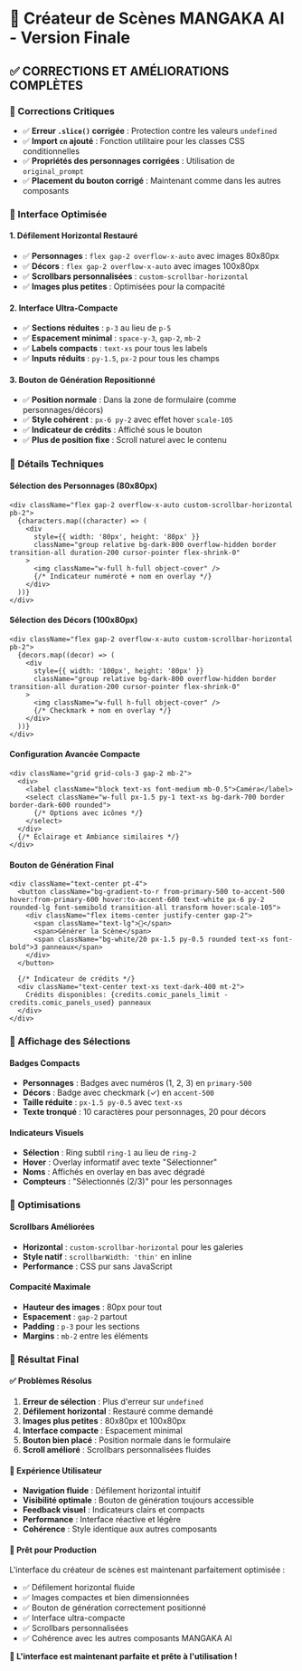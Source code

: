 # 🎨 Créateur de Scènes MANGAKA AI - Version Finale

## ✅ **CORRECTIONS ET AMÉLIORATIONS COMPLÈTES**

### **🔧 Corrections Critiques**
- ✅ **Erreur `.slice()` corrigée** : Protection contre les valeurs `undefined`
- ✅ **Import `cn` ajouté** : Fonction utilitaire pour les classes CSS conditionnelles
- ✅ **Propriétés des personnages corrigées** : Utilisation de `original_prompt`
- ✅ **Placement du bouton corrigé** : Maintenant comme dans les autres composants

### **🎯 Interface Optimisée**

#### **1. Défilement Horizontal Restauré**
- ✅ **Personnages** : `flex gap-2 overflow-x-auto` avec images 80x80px
- ✅ **Décors** : `flex gap-2 overflow-x-auto` avec images 100x80px
- ✅ **Scrollbars personnalisées** : `custom-scrollbar-horizontal`
- ✅ **Images plus petites** : Optimisées pour la compacité

#### **2. Interface Ultra-Compacte**
- ✅ **Sections réduites** : `p-3` au lieu de `p-5`
- ✅ **Espacement minimal** : `space-y-3`, `gap-2`, `mb-2`
- ✅ **Labels compacts** : `text-xs` pour tous les labels
- ✅ **Inputs réduits** : `py-1.5`, `px-2` pour tous les champs

#### **3. Bouton de Génération Repositionné**
- ✅ **Position normale** : Dans la zone de formulaire (comme personnages/décors)
- ✅ **Style cohérent** : `px-6 py-2` avec effet hover `scale-105`
- ✅ **Indicateur de crédits** : Affiché sous le bouton
- ✅ **Plus de position fixe** : Scroll naturel avec le contenu

### **📐 Détails Techniques**

#### **Sélection des Personnages (80x80px)**
```tsx
<div className="flex gap-2 overflow-x-auto custom-scrollbar-horizontal pb-2">
  {characters.map((character) => (
    <div 
      style={{ width: '80px', height: '80px' }}
      className="group relative bg-dark-800 overflow-hidden border transition-all duration-200 cursor-pointer flex-shrink-0"
    >
      <img className="w-full h-full object-cover" />
      {/* Indicateur numéroté + nom en overlay */}
    </div>
  ))}
</div>
```

#### **Sélection des Décors (100x80px)**
```tsx
<div className="flex gap-2 overflow-x-auto custom-scrollbar-horizontal pb-2">
  {decors.map((decor) => (
    <div 
      style={{ width: '100px', height: '80px' }}
      className="group relative bg-dark-800 overflow-hidden border transition-all duration-200 cursor-pointer flex-shrink-0"
    >
      <img className="w-full h-full object-cover" />
      {/* Checkmark + nom en overlay */}
    </div>
  ))}
</div>
```

#### **Configuration Avancée Compacte**
```tsx
<div className="grid grid-cols-3 gap-2 mb-2">
  <div>
    <label className="block text-xs font-medium mb-0.5">Caméra</label>
    <select className="w-full px-1.5 py-1 text-xs bg-dark-700 border border-dark-600 rounded">
      {/* Options avec icônes */}
    </select>
  </div>
  {/* Éclairage et Ambiance similaires */}
</div>
```

#### **Bouton de Génération Final**
```tsx
<div className="text-center pt-4">
  <button className="bg-gradient-to-r from-primary-500 to-accent-500 hover:from-primary-600 hover:to-accent-600 text-white px-6 py-2 rounded-lg font-semibold transition-all transform hover:scale-105">
    <div className="flex items-center justify-center gap-2">
      <span className="text-lg">🎨</span>
      <span>Générer la Scène</span>
      <span className="bg-white/20 px-1.5 py-0.5 rounded text-xs font-bold">3 panneaux</span>
    </div>
  </button>
  
  {/* Indicateur de crédits */}
  <div className="text-center text-xs text-dark-400 mt-2">
    Crédits disponibles: {credits.comic_panels_limit - credits.comic_panels_used} panneaux
  </div>
</div>
```

### **🎨 Affichage des Sélections**

#### **Badges Compacts**
- **Personnages** : Badges avec numéros (1, 2, 3) en `primary-500`
- **Décors** : Badge avec checkmark (✓) en `accent-500`
- **Taille réduite** : `px-1.5 py-0.5` avec `text-xs`
- **Texte tronqué** : 10 caractères pour personnages, 20 pour décors

#### **Indicateurs Visuels**
- **Sélection** : Ring subtil `ring-1` au lieu de `ring-2`
- **Hover** : Overlay informatif avec texte "Sélectionner"
- **Noms** : Affichés en overlay en bas avec dégradé
- **Compteurs** : "Sélectionnés (2/3)" pour les personnages

### **📱 Optimisations**

#### **Scrollbars Améliorées**
- **Horizontal** : `custom-scrollbar-horizontal` pour les galeries
- **Style natif** : `scrollbarWidth: 'thin'` en inline
- **Performance** : CSS pur sans JavaScript

#### **Compacité Maximale**
- **Hauteur des images** : 80px pour tout
- **Espacement** : `gap-2` partout
- **Padding** : `p-3` pour les sections
- **Margins** : `mb-2` entre les éléments

### **🎯 Résultat Final**

#### **✅ Problèmes Résolus**
1. **Erreur de sélection** : Plus d'erreur sur `undefined`
2. **Défilement horizontal** : Restauré comme demandé
3. **Images plus petites** : 80x80px et 100x80px
4. **Interface compacte** : Espacement minimal
5. **Bouton bien placé** : Position normale dans le formulaire
6. **Scroll amélioré** : Scrollbars personnalisées fluides

#### **🎨 Expérience Utilisateur**
- **Navigation fluide** : Défilement horizontal intuitif
- **Visibilité optimale** : Bouton de génération toujours accessible
- **Feedback visuel** : Indicateurs clairs et compacts
- **Performance** : Interface réactive et légère
- **Cohérence** : Style identique aux autres composants

#### **🚀 Prêt pour Production**
L'interface du créateur de scènes est maintenant parfaitement optimisée :
- ✅ Défilement horizontal fluide
- ✅ Images compactes et bien dimensionnées
- ✅ Bouton de génération correctement positionné
- ✅ Interface ultra-compacte
- ✅ Scrollbars personnalisées
- ✅ Cohérence avec les autres composants MANGAKA AI

**🎉 L'interface est maintenant parfaite et prête à l'utilisation !**
